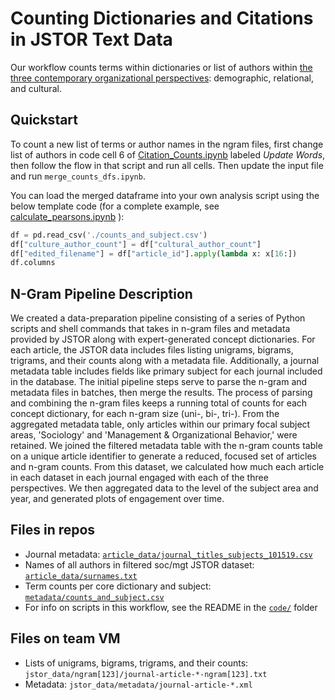 # Counting Dictionaries and Citations in JSTOR Text Data
Our workflow counts terms within dictionaries or list of authors within [the three contemporary organizational perspectives](https://www.jstor.org/stable/j.ctv2nv8q69): demographic, relational, and cultural.

## Quickstart
To count a new list of terms or author names in the ngram files, first change list of authors in code cell 6 of [Citation_Counts.ipynb](code/Citation_Count.ipynb) labeled *Update Words*, then follow the flow in that script and run all cells. Then update the input file and run `merge_counts_dfs.ipynb`. 

You can load the merged dataframe into your own analysis script using the below template code (for a complete example, see [calculate_pearsons.ipynb](code/calculate_pearsons.ipynb) ):
```python
df = pd.read_csv('./counts_and_subject.csv')
df["culture_author_count"] = df["cultural_author_count"]
df["edited_filename"] = df["article_id"].apply(lambda x: x[16:])
df.columns
```

## N-Gram Pipeline Description
We created a data-preparation pipeline consisting of a series of Python scripts and shell commands that takes in n-gram files and metadata provided by JSTOR along with expert-generated concept dictionaries. For each article, the JSTOR data includes files listing unigrams, bigrams, trigrams, and their counts along with a metadata file. Additionally, a journal metadata table includes fields like primary subject for each journal included in the database. The initial pipeline steps serve to parse the n-gram and metadata files in batches, then merge the results. The process of parsing and combining the n-gram files keeps a running total of counts for each concept dictionary, for each n-gram size (uni-, bi-, tri-). From the aggregated metadata table, only articles within our primary focal subject areas, 'Sociology' and 'Management & Organizational Behavior,' were retained. We joined the filtered metadata table with the n-gram counts table on a unique article identifier to generate a reduced, focused set of articles and n-gram counts. From this dataset, we calculated how much each article in each dataset in each journal engaged with each of the three perspectives. We then aggregated data to the level of the subject area and year, and generated plots of engagement over time.

## Files in repos
- Journal metadata: [`article_data/journal_titles_subjects_101519.csv`](article_data/journal_titles_subjects_101519.csv) <br>
- Names of all authors in filtered soc/mgt JSTOR dataset: [`article_data/surnames.txt`](article_data/surnames.txt) <br/>
- Term counts per core dictionary and subject: [`metadata/counts_and_subject.csv`](https://github.com/h2researchgroup/models_storage/blob/master/metadata/counts_and_subject.csv)
- For info on scripts in this workflow, see the README in the [`code/`](code/) folder

## Files on team VM
- Lists of unigrams, bigrams, trigrams, and their counts: `jstor_data/ngram[123]/journal-article-*-ngram[123].txt` <br>
- Metadata: `jstor_data/metadata/journal-article-*.xml` <br>
